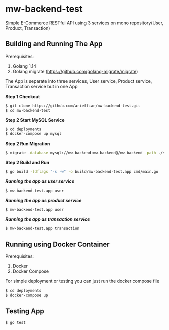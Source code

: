 # mw-backend-test

Simple E-Commerce RESTful API using 3 services on mono repository(User, Product, Transaction)

## Building and Running The App

Prerequisites:

1. Golang 1.14
2. Golang migrate (https://github.com/golang-migrate/migrate)

The App is separate into three services, User service, Product service, Transaction service but in one App

**Step 1 Checkout**

```bash
$ git clone https://github.com/arieffian/mw-backend-test.git
$ cd mw-backend-test
```

**Step 2 Start MySQL Service**

```bash
$ cd deployments
$ docker-compose up mysql
```

**Step 2 Run Migration**

```bash
$ migrate -database mysql://mw-backend:mw-backend@/mw-backend -path ./sql up

```

**Step 2 Build and Run**

```bash
$ go build -ldflags "-s -w" -o build/mw-backend-test.app cmd/main.go
```

***Running the app as user service***

```bash
$ mw-backend-test.app user
```

***Running the app as product service***

```bash
$ mw-backend-test.app user
```

***Running the app as transaction service***

```bash
$ mw-backend-test.app transaction
```

## Running using Docker Container

Prerequisites:

1. Docker
2. Docker Compose

For simple deployment or testing you can just run the docker compose file

```bash
$ cd deployments
$ docker-compose up 
```

## Testing App

```bash
$ go test
``` 